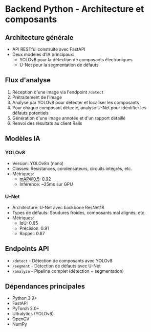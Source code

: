 # Backend Python - Architecture et composants

## Architecture générale
- API RESTful construite avec FastAPI
- Deux modèles d'IA principaux:
  - YOLOv8 pour la détection de composants électroniques
  - U-Net pour la segmentation de défauts

## Flux d'analyse
1. Réception d'une image via l'endpoint `/detect`
2. Prétraitement de l'image
3. Analyse par YOLOv8 pour détecter et localiser les composants
4. Pour chaque composant détecté, analyse U-Net pour identifier les défauts potentiels
5. Génération d'une image annotée et d'un rapport détaillé
6. Renvoi des résultats au client Rails

## Modèles IA

### YOLOv8
- Version: YOLOv8n (nano)
- Classes: Résistances, condensateurs, circuits intégrés, etc.
- Métriques:
  - mAP@0.5: 0.92
  - Inférence: ~25ms sur GPU

### U-Net
- Architecture: U-Net avec backbone ResNet18
- Types de défauts: Soudures froides, composants mal alignés, etc.
- Métriques:
  - IoU: 0.85
  - Précision: 0.91
  - Rappel: 0.87

## Endpoints API
- `/detect` - Détection de composants avec YOLOv8
- `/segment` - Détection de défauts avec U-Net
- `/analyze` - Pipeline complet (détection + segmentation)

## Dépendances principales
- Python 3.9+
- FastAPI
- PyTorch 2.0+
- Ultralytics (YOLOv8)
- OpenCV
- NumPy 